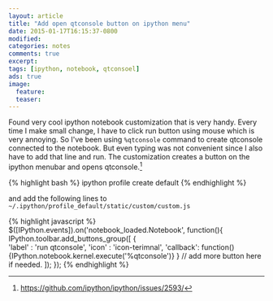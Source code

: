```yaml
---
layout: article
title: "Add open qtconsole button on ipython menu"
date: 2015-01-17T16:15:37-0800
modified:
categories: notes
comments: true
excerpt:
tags: [ipython, notebook, qtconsoel]
ads: true
image:
  feature:
  teaser:
---
```


Found very cool ipython notebook customization that is very handy. Every time I make small change, I have to click run button using mouse which is very annoying. So I've been using `%qtconsole` command to create qtconsole connected to the notebook. But even typing was not convenient since I also have to add that line and run. The customization creates a button on the ipython menubar and opens qtconsole.[^1]

{% highlight bash %}
ipython profile create default
{% endhighlight %}

and add the following lines to  `~/.ipython/profile_default/static/custom/custom.js`

{% highlight javascript %}
$([IPython.events]).on('notebook_loaded.Notebook', function(){
    IPython.toolbar.add_buttons_group([
                {   
                'label'   : 'run qtconsole',
                'icon'    : 'icon-terimnal',
                'callback': function(){IPython.notebook.kernel.execute('%qtconsole')}
                } 
                // add more button here if needed.
            ]); 
});
{% endhighlight %}


[^1]: https://github.com/ipython/ipython/issues/2593/
